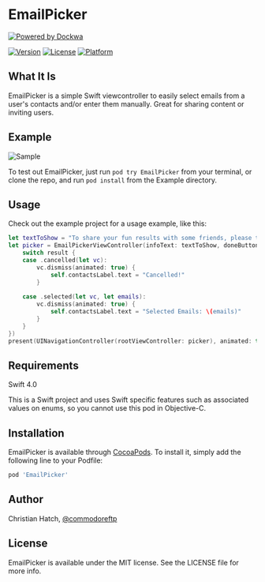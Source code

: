 # EmailPicker
[![Powered by Dockwa](https://raw.githubusercontent.com/dockwa/openpixel/dockwa/by-dockwa.png)](https://engineering.dockwa.com/)

[![Version](https://img.shields.io/cocoapods/v/EmailPicker.svg?style=flat)](http://cocoapods.org/pods/EmailPicker)
[![License](https://img.shields.io/cocoapods/l/EmailPicker.svg?style=flat)](http://cocoapods.org/pods/EmailPicker)
[![Platform](https://img.shields.io/cocoapods/p/EmailPicker.svg?style=flat)](http://cocoapods.org/pods/EmailPicker)

## What It Is

EmailPicker is a simple Swift viewcontroller to easily select emails from a user's contacts and/or enter them manually. Great for sharing content or inviting users.

## Example
![Sample](https://github.com/dockwa/EmailPicker/blob/master/Sample.gif)

To test out EmailPicker, just run `pod try EmailPicker` from your terminal, or clone the repo, and run `pod install` from the Example directory. 

## Usage
Check out the example project for a usage example, like this: 

```swift
let textToShow = "To share your fun results with some friends, please type their emails or select their names from the list. Enjoy!"
let picker = EmailPickerViewController(infoText: textToShow, doneButtonTitle: "Send", completion: {(result) in
    switch result {
    case .cancelled(let vc):
        vc.dismiss(animated: true) {
            self.contactsLabel.text = "Cancelled!"
        }
        
    case .selected(let vc, let emails):
        vc.dismiss(animated: true) {
            self.contactsLabel.text = "Selected Emails: \(emails)"
        }
    }
})
present(UINavigationController(rootViewController: picker), animated: true, completion: nil)
```

## Requirements
Swift 4.0

This is a Swift project and uses Swift specific features such as associated values on enums, so you cannot use this pod in Objective-C.

## Installation

EmailPicker is available through [CocoaPods](http://cocoapods.org). To install
it, simply add the following line to your Podfile:

```ruby
pod 'EmailPicker'
```

## Author

Christian Hatch, [@commodoreftp](https://twitter.com/Commodoreftp)

## License

EmailPicker is available under the MIT license. See the LICENSE file for more info.
